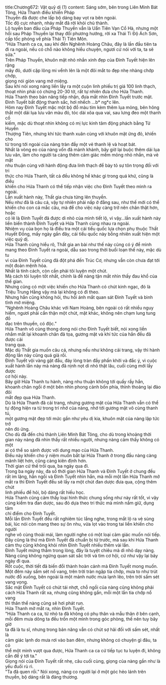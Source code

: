 title:Chương672: Vật quỷ dị (1)
content:
Sáng sớm, bên trong Liên Minh Bát Tông, Hứa Thanh điều khiển Pháp<br>Thuyền đã được che lấp bộ dáng bay vọt ra bên ngoài.<br>Tốc độ cực nhanh, nháy mắt đã rời khỏi chủ thành.<br>Lộ tuyến ban đầu của Pháp Thuyền vẫn là Uẩn Tiên Vạn Cổ Hà, nhưng một<br>hồi sau Pháp Thuyền lại thay đổi phương hướng, rời xa Thái Ti Độ Ách Sơn,<br>cấp tốc phóng về phía Thái Ti Tiên Môn.<br>"Hứa Thanh ca ca, sau khi đến Nghênh Hoàng Châu, đây là lần đầu tiên ta<br>đi ra ngoài, nếu có chỗ nào không hiểu chuyện, ngươi cứ nói với ta, ta sẽ sửa."<br>Trên Pháp Thuyền, khuôn mặt nhỏ nhắn xinh đẹp của Đinh Tuyết hiện lên rặng<br>mây đỏ, dưới cặp lông mi vểnh lên là một đôi mắt to đẹp nhẹ nhàng chớp chớp,<br>giọng nói giòn vang mở miệng.<br>Sau khi nói xong nàng liền lấy ra một cuộn linh phiếu trị giá 100 linh thạch,<br>thoạt nhìn phải có chừng 20-30 tờ, rất tự nhiên đưa cho Hứa Thanh.<br>Hứa Thanh theo bản năng tiếp nhận, đưa mắt nhìn Đinh Tuyết trước mặt.<br>Đinh Tuyết bất động thanh sắc, hơi nhếch …b* ng*c lên.<br>Hôm nay Đinh Tuyết mặc một bộ đồ màu tím kèm thêm lụa mỏng, bên hông<br>thắt một dải lụa lưu vân màu đỏ, tóc dài xõa qua vai, sau lưng đeo một thanh cổ<br>kiếm, mặc dù thoạt nhìn không có mị lực kinh tâm động phách bằng Tử Huyền<br>Thượng Tiên, nhưng khí tức thanh xuân cùng với khuôn mặt ửng đỏ, khiến cho<br>từ trong tới ngoài của nàng tràn đầy một vẻ thanh lệ và hoạt bát.<br>Nhất là vòng eo của nàng vốn đã mảnh khảnh, bây giờ lại buộc thêm dải lụa<br>lưu vân, làm cho người ta càng thêm cảm giác mềm mỏng nhỏ nhắn, mà vẻ mặt<br>nhu thuận cùng với hành động đưa linh thạch để bày tỏ sự tôn trọng đối với tri<br>thức cho Hứa Thanh, tất cả đều không hề khác gì trong quá khứ, cũng là điều<br>khiến cho Hứa Thanh có thể tiếp nhận việc cho Đinh Tuyết theo mình ra ngoài.<br>Lần xuất hành này, Thất gia chưa từng lên thuyền.<br>Nếu như đã là câu cá, vậy tự nhiên phải nấp ở đằng sau, như thế mới có thể<br>khiến cho con cá mắc câu, mà để cho việc này càng trở nên chân thật hơn, hoặc<br>có lẽ là Đinh Tuyết đã được dì nhỏ của mình tiết lộ, vì vậy…lần xuất hành này<br>liền biến thành Đinh Tuyết và Hứa Thanh cùng nhau ra ngoài.<br>Nhiệm vụ của bọn họ là điều tra một cái tiểu quốc lựa chọn phụ thuộc Thất<br>Huyết Đồng, mấy ngày gần đây, cái tiểu quốc này bỗng nhiên xuất hiện một<br>việc quỷ dị.<br>Hứa Thanh cũng hiểu rõ, Thất gia an bài như thế này cũng có ý để mình<br>mang theo Đinh Tuyết ra ngoài, dẫu sao trong thời buổi loạn thế này, mặc dù tu<br>vi của Đinh Tuyết cũng đã đột phá đến Trúc Cơ, nhưng vẫn còn chưa đạt tới<br>một đoàn mệnh hỏa.<br>Nhất là tính cách, còn cần phải tôi luyện một chút.<br>Mà cách tôi luyện tốt nhất, chính là để nàng tận mắt nhìn thấy đau khổ của<br>thế gian.<br>Nhưng cũng có một việc khiến cho Hứa Thanh có chút kinh ngạc, đó là<br>Triệu Trung Hằng vậy mà lại không có đi theo.<br>Nhưng hắn cũng không hỏi, thu hồi ánh mắt quan sát Đinh Tuyết và bình<br>tĩnh mở miệng.<br>"Nghênh Hoàng Châu khác với Nam Hoàng, bên ngoài có rất nhiều nguy<br>hiểm, ngươi phải cẩn thận một chút, mặt khác, không nên chạm lung tung đồ<br>đạc trên thuyền, có độc."<br>Hứa Thanh vô cùng thong dong nói cho Đinh Tuyết biết, nói xong liền<br>nhắm mắt lại khoanh chân đả tọa, gương mặt và khí tức của hắn đều đã được cải<br>trang qua.<br>Mặc dù Thất gia muốn câu cá, nhưng nếu như không cải trang, vậy thì hành<br>động lần này cũng quá giả rồi.<br>Đinh Tuyết vội vàng gật đầu, đáy lòng tràn đầy phấn khởi và đắc ý, vì cuộc<br>xuất hành lần này mà nàng đã nịnh nọt dì nhỏ thật lâu, cuối cùng mới lấy được<br>cơ hội này.<br>Bây giờ Hứa Thanh tu hành, nàng nhu thuận không tới quấy rầy hắn,<br>khoanh chân ngồi ở một bên nhìn phong cảnh bốn phía, thỉnh thoảng lại đảo đôi<br>mắt đẹp qua Hứa Thanh.<br>Dù là Hứa Thanh đã cải trang, nhưng gương mặt của Hứa Thanh vẫn có thể<br>tự động hiện ra từ trong trí nhớ của nàng, nhớ tới gương mặt vô cùng thanh tú,<br>một gương mặt đẹp tới mức gần như yêu dị kia, khuôn mặt của nàng lập tức trở<br>nên đỏ ửng.<br>Cho dù đã đến chủ thành Liên Minh Bát Tông, cho dù trong khoảng thời<br>gian này nàng đã nhìn thấy rất nhiều người, nhưng nàng cảm thấy không có một<br>ai có thể so sánh được với dung mạo của Hứa Thanh.<br>Điều này khiến cho ý niệm muốn bắt lại Hứa Thanh ở trong đầu nàng càng<br>mãnh liệt hơn, cũng càng kiên định hơn.<br>Thời gian cứ thế trôi qua, ba ngày qua đi.<br>Trong ba ngày này, đa số thời gian Hứa Thanh và Đinh Tuyết ở chung đều<br>rất im lặng, hắn ngồi và Đinh Tuyết nhìn hắn, mà mỗi một lần Hứa Thanh mở<br>mắt ra thì Đinh Tuyết đều sẽ lấy ra một chút đan dược đưa qua, cộng thêm chút<br>linh phiếu để hỏi, bộ dáng rất hiếu học.<br>Hứa Thanh cũng cảm thấy loại hình thức chung sống như này rất tốt, vì vậy<br>cũng kiểm tra đan dược, sau đó dựa theo tri thức mà mình nắm giữ, dụng tâm<br>chỉ điểm cho Đinh Tuyết.<br>Mỗi lần Đinh Tuyết đều rất nghiêm túc lắng nghe, trong mắt lộ ra vẻ sùng<br>bái, lúc nói còn mang theo sự ôn nhu, vừa lọt vào trong tai liền khiến cho người<br>nghe vô cùng thoải mái, làm người nghe có một loại cảm giác muốn nói tiếp.<br>Đây cũng là thứ mà Đinh Tuyết đã chuẩn bị từ trước, mà sau khi Hứa Thanh<br>cảm thụ cũng không khỏi nhìn Đinh Tuyết nhiều thêm vài lần.<br>Đinh Tuyết mừng thầm trong lòng, đây là tuyệt chiêu mà dì nhỏ dạy nàng.<br>Nàng cũng không ngừng quan sát sắc trời và tìm cơ hội, cứ như vậy lại bảy<br>ngày đi qua.<br>Rốt cuộc, thời tiết đã biến đổi thành hoàn cảnh mà Đinh Tuyết mong muốn.<br>Một đêm này sấm sét nổ vang, trên trời tràn ngập tia chớp, mưa to như trút<br>nước đổ xuống, bên ngoài là một mảnh nước mưa lạnh lẽo, trên trời sấm sét<br>vang vọng.<br>Sắc mặt Đinh Tuyết có chút tái nhợt, chỗ ngồi của nàng cũng không phải<br>cách Hứa Thanh rất xa, nhưng cũng không gần, mỗi một lần tia chớp nổ vang<br>thì thân thể nàng cũng sẽ hơi phát run.<br>Hứa Thanh mở mắt ra, nhìn Đinh Tuyết.<br>"Hứa Thanh ca ca, từ nhỏ ta đã không có phụ thân và mẫu thân ở bên cạnh,<br>mỗi đêm mưa dông ta đều trốn một mình trong góc phòng, thế nên tuy bây giờ<br>ta đã là tu sĩ, nhưng trong bản năng vẫn có chút sợ hãi đối với sấm sét, nhất là<br>cảm giác lạnh do mưa rơi vào ban đêm, nhưng không có chuyện gì đâu, ta có<br>thể một mình vượt qua được, Hứa Thanh ca ca cứ tiếp tục tu luyện đi, không<br>cần để ý tới ta."<br>Giọng nói của Đinh Tuyết rất nhẹ, câu cuối cùng, giọng của nàng gần như là<br>yếu đuối rù rì.<br>"Ta đã quen rồi." Nói xong, nàng co người lại ở một góc hẻo lánh trên<br>thuyền, bộ dáng rất là đáng thương.